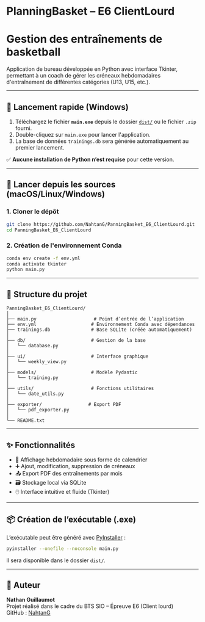 # PlanningBasket – E6 ClientLourd

# Gestion des entraînements de basketball

Application de bureau développée en Python avec interface Tkinter, permettant à un coach de gérer les créneaux hebdomadaires d'entraînement de différentes catégories (U13, U15, etc.).

---

## 🚀 Lancement rapide (Windows)

1. Téléchargez le fichier **`main.exe`** depuis le dossier [`dist/`](./dist) ou le fichier `.zip` fourni.
2. Double-cliquez sur `main.exe` pour lancer l'application.
3. La base de données `trainings.db` sera générée automatiquement au premier lancement.

✅ **Aucune installation de Python n’est requise** pour cette version.

---

## 🧪 Lancer depuis les sources (macOS/Linux/Windows)

### 1. Cloner le dépôt

```bash
git clone https://github.com/NahtanG/PanningBasket_E6_ClientLourd.git
cd PanningBasket_E6_ClientLourd
```

### 2. Création de l'environnement Conda

```bash
conda env create -f env.yml
conda activate tkinter
python main.py
```

---

## 📂 Structure du projet

```
PanningBasket_E6_ClientLourd/
│
├── main.py                     # Point d’entrée de l’application
├── env.yml                    # Environnement Conda avec dépendances
├── trainings.db               # Base SQLite (créée automatiquement)
│
├── db/                        # Gestion de la base
│   └── database.py
│
├── ui/                        # Interface graphique
│   └── weekly_view.py
│
├── models/                    # Modèle Pydantic
│   └── training.py
│
├── utils/                     # Fonctions utilitaires
│   └── date_utils.py
│
├── exporter/                 # Export PDF
│   └── pdf_exporter.py
│
└── README.txt
```

---

## ✨ Fonctionnalités

- 📅 Affichage hebdomadaire sous forme de calendrier
- ➕ Ajout, modification, suppression de créneaux
- 📤 Export PDF des entraînements par mois
- 🗃️ Stockage local via SQLite
- 🖱️ Interface intuitive et fluide (Tkinter)

---

## 📦 Création de l’exécutable (.exe)

L’exécutable peut être généré avec [PyInstaller](https://www.pyinstaller.org/) :

```bash
pyinstaller --onefile --noconsole main.py
```

Il sera disponible dans le dossier `dist/`.

---

## 🔗 Auteur

**Nathan Guillaumot**  
Projet réalisé dans le cadre du BTS SIO – Épreuve E6 (Client lourd)  
GitHub : [NahtanG](https://github.com/NahtanG)
